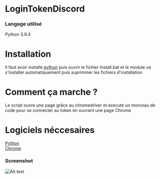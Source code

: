 # LoginTokenDiscord
### Langage utilisé 
Python 3.9.4
# Installation
Il faut avoir installé [python](https://www.python.org/downloads/) puis ouvrir le fichier Install.bat et le module va s'installer automatiquement puis suprimmer les fichiers d'installation
# Comment ça marche ?
Le script ouvre une page grâce au chromedriver et execute un morceau de code pour se connecter au token en ouvrant une page Chrome
# Logiciels néccesaires
[Python](https://www.python.org/downloads/)<br/>
[Chrome](https://www.googleadservices.com/pagead/aclk?sa=L&ai=DChcSEwiokbqF7pbwAhWVqNUKHcFSDNIYABACGgJ3cw&ohost=www.google.com&cid=CAESQOD2q3a8zTWmxCl3bvfQFMRQ5wVVKHwyty3tZUXDnvmv24HN68sHLeqBvfQwj0nm0fcWv0YCkvaQBFagz1_qFOA&sig=AOD64_3PPxl_m6Hj_6u3vda8qzN1bOZp3A&q=&ved=2ahUKEwj06LKF7pbwAhWGFxQKHadKAygQqyQoAHoECAMQEw&adurl=)<br/>
### Screenshot
![Alt text](https://www.zupimages.net/up/21/16/zih6.png)
